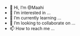 - 👋 Hi, I’m @Maahi
- 👀 I’m interested in ...
- 🌱 I’m currently learning ...
- 💞️ I’m looking to collaborate on ...
- 📫 How to reach me ...

<!---
MaahiMyAnonymeus/MaahiMyAnonymeus is a ✨ special ✨ repository because its `README.md` (this file) appears on your GitHub profile.
You can click the Preview link to take a look at your changes.
--->
